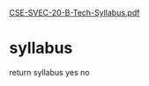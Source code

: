 [CSE-SVEC-20-B-Tech-Syllabus.pdf](https://github.com/subhasree20/syllabus/files/7783011/CSE-SVEC-20-B-Tech-Syllabus.pdf)
# syllabus
return syllabus
yes
no
